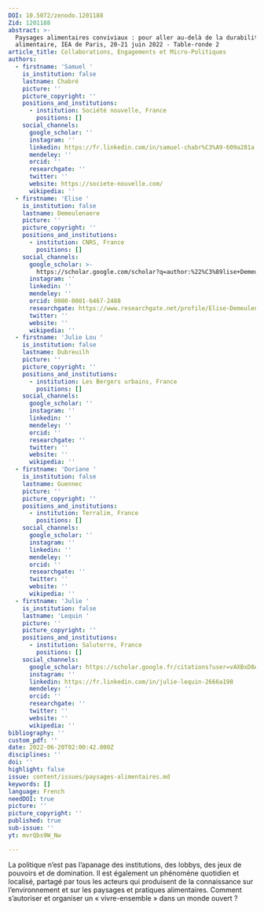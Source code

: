 ```yaml
---
DOI: 10.5072/zenodo.1201188
Zid: 1201188
abstract: >-
  Paysages alimentaires conviviaux : pour aller au-delà de la durabilité
  alimentaire, IEA de Paris, 20-21 juin 2022 - Table-ronde 2 
article_title: Collaborations, Engagements et Micro-Politiques
authors:
  - firstname: 'Samuel '
    is_institution: false
    lastname: Chabré
    picture: ''
    picture_copyright: ''
    positions_and_institutions:
      - institution: Société nouvelle, France
        positions: []
    social_channels:
      google_scholar: ''
      instagram: ''
      linkedin: https://fr.linkedin.com/in/samuel-chabr%C3%A9-609a281a
      mendeley: ''
      orcid: ''
      researchgate: ''
      twitter: ''
      website: https://societe-nouvelle.com/
      wikipedia: ''
  - firstname: 'Elise '
    is_institution: false
    lastname: Demeulenaere
    picture: ''
    picture_copyright: ''
    positions_and_institutions:
      - institution: CNRS, France
        positions: []
    social_channels:
      google_scholar: >-
        https://scholar.google.com/scholar?q=author:%22%C3%89lise+Demeulenaere%22
      instagram: ''
      linkedin: ''
      mendeley: ''
      orcid: 0000-0001-6467-2488
      researchgate: https://www.researchgate.net/profile/Elise-Demeulenaere-2
      twitter: ''
      website: ''
      wikipedia: ''
  - firstname: 'Julie Lou '
    is_institution: false
    lastname: Dubreuilh
    picture: ''
    picture_copyright: ''
    positions_and_institutions:
      - institution: Les Bergers urbains, France
        positions: []
    social_channels:
      google_scholar: ''
      instagram: ''
      linkedin: ''
      mendeley: ''
      orcid: ''
      researchgate: ''
      twitter: ''
      website: ''
      wikipedia: ''
  - firstname: 'Doriane '
    is_institution: false
    lastname: Guennec
    picture: ''
    picture_copyright: ''
    positions_and_institutions:
      - institution: Terralim, France
        positions: []
    social_channels:
      google_scholar: ''
      instagram: ''
      linkedin: ''
      mendeley: ''
      orcid: ''
      researchgate: ''
      twitter: ''
      website: ''
      wikipedia: ''
  - firstname: 'Julie '
    is_institution: false
    lastname: 'Lequin '
    picture: ''
    picture_copyright: ''
    positions_and_institutions:
      - institution: Saluterre, France
        positions: []
    social_channels:
      google_scholar: https://scholar.google.fr/citations?user=vAXBxD8AAAAJ&hl=fr
      instagram: ''
      linkedin: https://fr.linkedin.com/in/julie-lequin-2666a198
      mendeley: ''
      orcid: ''
      researchgate: ''
      twitter: ''
      website: ''
      wikipedia: ''
bibliography: ''
custom_pdf: ''
date: 2022-06-20T02:00:42.000Z
disciplines: ''
doi: ''
highlight: false
issue: content/issues/paysages-alimentaires.md
keywords: []
language: French
needDOI: true
picture: ''
picture_copyright: ''
published: true
sub-issue: ''
yt: mvrQbs9W_Nw

---
```




La politique n’est pas l’apanage des institutions, des lobbys, des jeux de pouvoirs et de domination. Il est également un phénomène quotidien et localisé, partagé par tous les acteurs qui produisent de la connaissance sur l’environnement et sur les paysages et pratiques alimentaires. Comment s’autoriser et organiser un « vivre-ensemble » dans un monde ouvert ?

<Youtube yt="mvrQbs9W_Nw" caption ="Collaborations, engagements et micro-politiques"></Youtube>